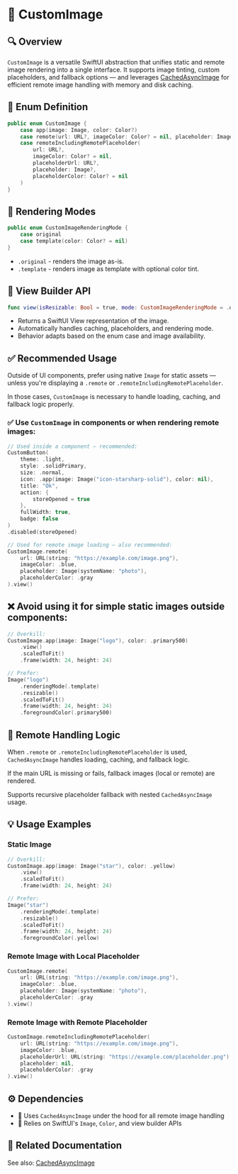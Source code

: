 # 📄 CustomImage

## 🔍 Overview

`CustomImage` is a versatile SwiftUI abstraction that unifies static and remote image rendering into a single interface. It supports image tinting, custom placeholders, and fallback options — and leverages [CachedAsyncImage](https://github.com/petomuro/CachedAsyncImage) for efficient remote image handling with memory and disk caching.

## 🧱 Enum Definition

```swift
public enum CustomImage {
    case app(image: Image, color: Color?)
    case remote(url: URL?, imageColor: Color? = nil, placeholder: Image?, placeholderColor: Color? = nil)
    case remoteIncludingRemotePlaceholder(
        url: URL?,
        imageColor: Color? = nil,
        placeholderUrl: URL?,
        placeholder: Image?,
        placeholderColor: Color? = nil
    )
}
```

## 🎨 Rendering Modes

```swift
public enum CustomImageRenderingMode {
    case original
    case template(color: Color? = nil)
}
```

- `.original` - renders the image as-is.
- `.template` - renders image as template with optional color tint.

## 🧩 View Builder API

```swift
func view(isResizable: Bool = true, mode: CustomImageRenderingMode = .original) -> some View
```

- Returns a SwiftUI View representation of the image.
- Automatically handles caching, placeholders, and rendering mode.
- Behavior adapts based on the enum case and image availability.

## ✅ Recommended Usage

Outside of UI components, prefer using native `Image` for static assets — unless you're displaying a `.remote` or `.remoteIncludingRemotePlaceholder`.

In those cases, `CustomImage` is necessary to handle loading, caching, and fallback logic properly.

### ✅ Use `CustomImage` in components or when rendering remote images:

```swift
// Used inside a component – recommended:
CustomButton(
    theme: .light,
    style: .solidPrimary,
    size: .normal,
    icon: .app(image: Image("icon-starsharp-solid"), color: nil),
    title: "Ok",
    action: {
        storeOpened = true
    },
    fullWidth: true,
    badge: false
)
.disabled(storeOpened)
```

```swift
// Used for remote image loading – also recommended:
CustomImage.remote(
    url: URL(string: "https://example.com/image.png"),
    imageColor: .blue,
    placeholder: Image(systemName: "photo"),
    placeholderColor: .gray
).view()
```

## ❌ Avoid using it for simple static images outside components:

```swift
// Overkill:
CustomImage.app(image: Image("logo"), color: .primary500)
    .view()
    .scaledToFit()
    .frame(width: 24, height: 24)

// Prefer:
Image("logo")
    .renderingMode(.template)
    .resizable()
    .scaledToFit()
    .frame(width: 24, height: 24)
    .foregroundColor(.primary500)
```

## 🧠 Remote Handling Logic

When `.remote` or `.remoteIncludingRemotePlaceholder` is used, `CachedAsyncImage` handles loading, caching, and fallback logic.

If the main URL is missing or fails, fallback images (local or remote) are rendered.

Supports recursive placeholder fallback with nested `CachedAsyncImage` usage.

## 💡 Usage Examples

### Static Image

```swift
// Overkill:
CustomImage.app(image: Image("star"), color: .yellow)
    .view()
    .scaledToFit()
    .frame(width: 24, height: 24)

// Prefer:
Image("star")
    .renderingMode(.template)
    .resizable()
    .scaledToFit()
    .frame(width: 24, height: 24)
    .foregroundColor(.yellow)
```

### Remote Image with Local Placeholder

```swift
CustomImage.remote(
    url: URL(string: "https://example.com/image.png"),
    imageColor: .blue,
    placeholder: Image(systemName: "photo"),
    placeholderColor: .gray
).view()
```

### Remote Image with Remote Placeholder

```swift
CustomImage.remoteIncludingRemotePlaceholder(
    url: URL(string: "https://example.com/image.png"),
    imageColor: .blue,
    placeholderUrl: URL(string: "https://example.com/placeholder.png"),
    placeholder: nil,
    placeholderColor: .gray
).view()
```

## ⚙️ Dependencies

- 🔄 Uses `CachedAsyncImage` under the hood for all remote image handling
- 🧱 Relies on SwiftUI's `Image`, `Color`, and view builder APIs

## 🔗 Related Documentation

See also: [CachedAsyncImage](https://github.com/petomuro/CachedAsyncImage)

